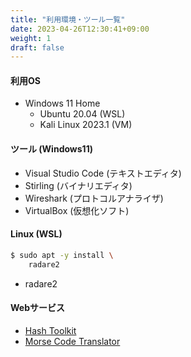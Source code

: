 ```yaml
---
title: "利用環境・ツール一覧"
date: 2023-04-26T12:30:41+09:00
weight: 1
draft: false
---
```


#### 利用OS
- Windows 11 Home
  - Ubuntu 20.04 (WSL)
  - Kali Linux 2023.1 (VM)

#### ツール (Windows11)
- Visual Studio Code (テキストエディタ)
- Stirling (バイナリエディタ)
- Wireshark (プロトコルアナライザ)
- VirtualBox (仮想化ソフト)

#### Linux (WSL)

```bash
$ sudo apt -y install \
    radare2
```

- radare2

#### Webサービス
- [Hash Toolkit](https://hashtoolkit.com)
- [Morse Code Translator](https://morsedecoder.com)
